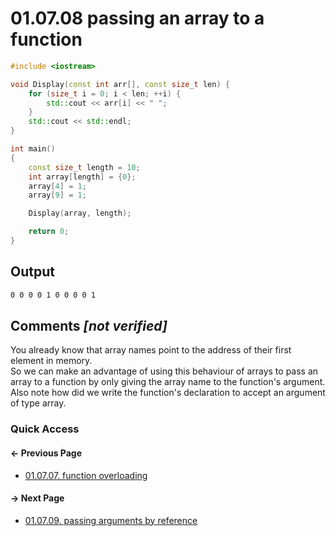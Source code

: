 # 01.07.08 passing an array to a function

```cxx
#include <iostream>

void Display(const int arr[], const size_t len) {
    for (size_t i = 0; i < len; ++i) {
        std::cout << arr[i] << " ";
    }
    std::cout << std::endl;
}

int main()
{
    const size_t length = 10;
    int array[length] = {0};
    array[4] = 1;
    array[9] = 1;

    Display(array, length);

    return 0;
}

```

## Output

```txt
0 0 0 0 1 0 0 0 0 1 
```

## Comments *[not verified]*

You already know that array names point to the address of their first element in memory.  
So we can make an advantage of using this behaviour of arrays to pass an
array to a function by only giving the array name to the function's argument.  
Also note how did we write the function's declaration to accept an argument of type array.

### Quick Access

<div class="previous_page pagination">

#### &#8592; Previous Page

* [01.07.07. function overloading](./../../01.the_basics/07.functions/07.overloading.md)

</div>
<div class="next_page pagination">

#### &#8594; Next Page

* [01.07.09. passing arguments by reference](./../../01.the_basics/07.functions/09.reference.md)

</div>

